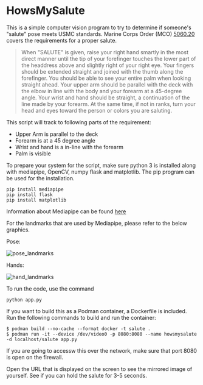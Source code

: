 # HowsMySalute

This is a simple computer vision program to try to determine if someone's "salute" pose meets USMC standards.  Marine Corps Order (MCO) [5060.20](https://www.marines.mil/News/Publications/MCPEL/Electronic-Library-Display/Article/1867417/mco-506020-cancels-mco-p506020/) covers the requirements for a proper salute.

>When "SALUTE" is given, raise your right hand smartly in the
>most direct manner until the tip of your forefinger touches the lower part
>of the headdress above and slightly right of your right eye. Your fingers
>should be extended straight and joined with the thumb along the forefinger.
>You should be able to see your entire palm when looking straight ahead.
>Your upper arm should be parallel with the deck with the elbow in line with
>the body and your forearm at a 45-degree angle. Your wrist and hand should
>be straight, a continuation of the line made by your forearm. At the same
>time, if not in ranks, turn your head and eyes toward the person or colors
>you are saluting.

This script will track to following parts of the requirement:
* Upper Arm is parallel to the deck
* Forearm is at a 45 degree angle
* Wrist and hand is a in-line with the forearm
* Palm is visible

To prepare your system for the script, make sure python 3 is installed along with mediapipe, OpenCV, numpy flask and matplotlib.  The pip program can be used for the installation.

```
pip install mediapipe
pip install flask
pip install matplotlib
```

Information about Mediapipe can be found [here](https://google.github.io/mediapipe/solutions/solutions.html)

For the landmarks that are used by Mediapipe, please refer to the below graphics.

Pose:

![pose_landmarks](https://github.com/tedbrunell/HowsMySalute/blob/a8e1aaace0e1b7f5980a61f8d7a975eab4299a63/pictures/pose_tracking_full_body_landmarks.png)

Hands:

![hand_landmarks](https://github.com/tedbrunell/HowsMySalute/blob/a8e1aaace0e1b7f5980a61f8d7a975eab4299a63/pictures/hand_landmarks.png)

To run the code, use the command 
```
python app.py
```

If you want to build this as a Podman container, a Dockerfile is included.  Run the following commands to build and run the container:
```
$ podman build --no-cache --format docker -t salute .
$ podman run -it --device /dev/video0 -p 8080:8080 --name howsmysalute -d localhost/salute app.py
```

If you are going to accessw this over the network, make sure that port 8080 is open on the firewall.

Open the URL that is displayed on the screen to see the mirrored image of yourself.  See if you can hold the salute for 3-5 seconds.
